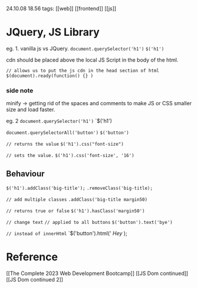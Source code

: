 24.10.08  18.56
tags: [[web]] [[frontend]] [[js]]

# JQuery, JS Library
eg. 1. vanilla js vs JQuery.
`document.querySelector('h1')`
`$('h1')`

cdn should be placed above the local JS Script in the body of the html.

`// allows us to put the js cdn in the head section of html`
`$(document).ready(function() {} )`

### side note
minify -> getting rid of the spaces and comments to make JS or CSS smaller size and load faster.

eg. 2
`document.querySelector('h1')`
`$('h1')

`document.querySelectorAll('button')`
`$('button')`

`// returns the value`
`$('h1').css("font-size")`

`// sets the value.`
`$('h1').css('font-size', '16')`

## Behaviour
`$('h1').addClass('big-title');`
		`.removeClass('big-title);`

`// add multiple classes`
`.addClass('big-title margin50)`

`// returns true or false`
`$('h1').hasClass('margin50')`

`// change text`
`// applied to all buttons`
`$('button').text('bye')`

`// instead of innerHtml`
`$('button').html('<em> Hey </em>);

# Reference

[[The Complete 2023 Web Development Bootcamp]]
[[JS Dom continued]]
[[JS Dom continued 2]]

